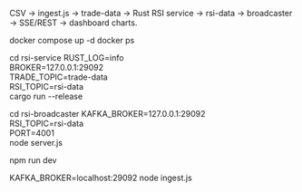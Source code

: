 CSV → ingest.js → trade-data → Rust RSI service → rsi-data → broadcaster → SSE/REST → dashboard charts.



docker compose up -d
docker ps

cd rsi-service
RUST_LOG=info \
BROKER=127.0.0.1:29092 \
TRADE_TOPIC=trade-data \
RSI_TOPIC=rsi-data \
cargo run --release

cd rsi-broadcaster
KAFKA_BROKER=127.0.0.1:29092 \
RSI_TOPIC=rsi-data \
PORT=4001 \
node server.js

npm run dev

KAFKA_BROKER=localhost:29092 node ingest.js